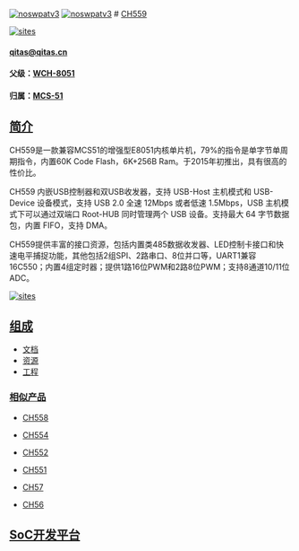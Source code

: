 [![noswpatv3](http://zoobab.wdfiles.com/local--files/start/noupcv3.jpg)](https://ffii.org/donate-now-to-save-europe-from-software-patents-says-ffii/)
[![noswpatv3](http://zoobab.wdfiles.com/local--files/start/noupcv3.jpg)](https://ffii.org/donate-now-to-save-europe-from-software-patents-says-ffii/)
﻿# [CH559](https://github.com/sochub/CH559) 

[![sites](SoC/SoC.png)](http://www.qitas.cn) 

####  qitas@qitas.cn

#### 父级：[WCH-8051](https://github.com/sochub/WCH-8051) 
#### 归属：[MCS-51](https://github.com/sochub/MCS-51) 

## [简介](https://github.com/sochub/CH559/wiki)

CH559是一款兼容MCS51的增强型E8051内核单片机，79%的指令是单字节单周期指令，内置60K Code Flash，6K+256B Ram。于2015年初推出，具有很高的性价比。

CH559 内嵌USB控制器和双USB收发器，支持 USB-Host 主机模式和 USB-Device 设备模式，支持 USB 2.0 全速 12Mbps 或者低速 1.5Mbps，USB 主机模式下可以通过双端口 Root-HUB 同时管理两个 USB 设备。支持最大 64 字节数据包，内置 FIFO，支持 DMA。

CH559提供丰富的接口资源，包括内置类485数据收发器、LED控制卡接口和快速电平捕捉功能，其他包括2组SPI、2路串口、8位并口等，UART1兼容16C550；内置4组定时器；提供1路16位PWM和2路8位PWM；支持8通道10/11位ADC。

[![sites](SoC/CH559.png)](http://www.wch.cn/products/CH559.html) 

## [组成](https://github.com/sochub/CH559)

- [文档](docs/)
- [资源](src/)
- [工程](project/)

### [相似产品](https://github.com/sochub/WCH-8051)

- [CH558](https://github.com/sochub/CH554) 
- [CH554](https://github.com/sochub/CH554) 
- [CH552](https://github.com/sochub/CH552) 
- [CH551](https://github.com/sochub/CH551) 

- [CH57](https://github.com/sochub/CH57) 
- [CH56](https://github.com/sochub/CH56) 

##  [SoC开发平台](http://www.qitas.cn)  



